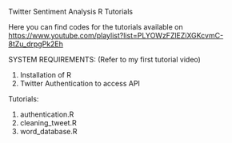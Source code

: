Twitter Sentiment Analysis R Tutorials  
  
Here you can find codes for the tutorials available on https://www.youtube.com/playlist?list=PLYOWzFZlEZiXGKcvmC-8tZu_drpgPk2Eh  

SYSTEM REQUIREMENTS:  (Refer to my first tutorial video)  

1. Installation of R  
2. Twitter Authentication to access API    
  
Tutorials:    

1.  authentication.R 
2. cleaning_tweet.R  
3. word_database.R  
